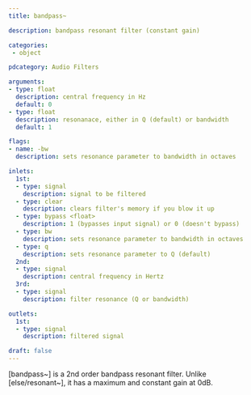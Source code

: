```yaml
---
title: bandpass~

description: bandpass resonant filter (constant gain)

categories:
 - object

pdcategory: Audio Filters

arguments:
- type: float
  description: central frequency in Hz
  default: 0
- type: float
  description: resonanace, either in Q (default) or bandwidth
  default: 1

flags:
- name: -bw
  description: sets resonance parameter to bandwidth in octaves

inlets:
  1st:
  - type: signal
    description: signal to be filtered
  - type: clear
    description: clears filter's memory if you blow it up
  - type: bypass <float>
    description: 1 (bypasses input signal) or 0 (doesn't bypass)
  - type: bw
    description: sets resonance parameter to bandwidth in octaves
  - type: q
    description: sets resonance parameter to Q (default)
  2nd:
  - type: signal
    description: central frequency in Hertz
  3rd:
  - type: signal
    description: filter resonance (Q or bandwidth)

outlets:
  1st:
  - type: signal
    description: filtered signal

draft: false
---
```


[bandpass~] is a 2nd order bandpass resonant filter. Unlike [else/resonant~], it has a maximum and constant gain at 0dB.